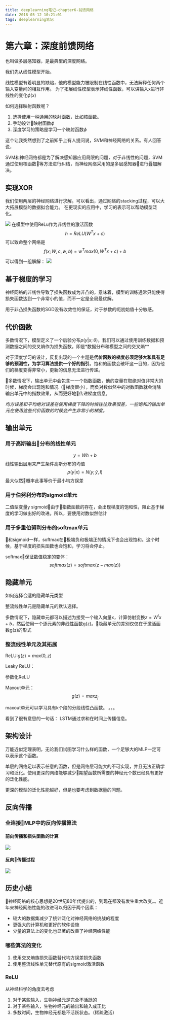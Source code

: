 ```yaml
---
title: deeplearning笔记-chapter6-前馈网络
date: 2018-05-12 10:21:01
tags: deeplearning笔记
---
```

# 第六章：深度前馈网络
也叫做多层感知器，是最典型的深度网络。

我们先从线性模型开始。

线性模型有着明显的缺陷，他的模型能力被限制在线性函数中，无法解释任何两个输入变量间的相互作用。
为了拓展线性模型表示非线性函数，可以讲输入x进行非线性的变化$\phi (x)$
<!-- more -->
如何选择映射函数呢？
1. 选择使用一种通用的映射函数，比如核函数。
2. 手动设计映射函数$\phi$
3. 深度学习的策略是学习一个映射函数$\phi$

这个让我突然想到了之前知乎上有人提问说，SVM和神经网络的关系。有人回答说，

SVM和神经网络都是为了解决感知器应用局限的问题，对于非线性的问题，SVM通过使用核函数等方法进行纠结，而神经网络采用的是多层感知器进行叠加解决。


## 实现XOR
我们使用两层的神经网络进行求解。可以看出，通过网络的stacking过程，可以大大拓展模型的数据拟合能力。
在更现实的应用中，学习的表示可以帮助模型泛化。

![](https://ws1.sinaimg.cn/large/9244e6f1gy1fr8dsbiuukj20bb0953yz.jpg)
在模型中使用ReLu作为非线性的激活函数
$$ h = ReLU(W^Tx + c) $$
可以致命整个网络是
$$ f(x;W,c,w,b)=w^T max(0, W^Tx + c) + b $$

可以得到一组解解：
![](https://ws1.sinaimg.cn/large/9244e6f1gy1fr8dwu8cxuj20ov08s0t7.jpg)

## 基于梯度的学习
神经网络的非线性导致了损失函数成为非凸的，意味着，模型的训练通常只能使得损失函数达到一个非常小的值，而不一定是全局最优解。

用于非凸损失函数的SGD没有收敛性的保证，对于参数的呃初始值十分敏感。


## 代价函数
多数情况下，模型定义了一个后验分布$p(y|x;\theta)$，我们可以通过使用训练数据和预测数据之间的交叉熵作为损失函数。即是*数据分布和模型之间的交叉熵**

对于深度学习的设计，反复出现的一个主题是**代价函数的梯度必须足够大和具有足够的预测性，为学习算法提供一个好的指引**。饱和的函数会破坏这一目的，因为他们的梯度变得非常小，更新的信息无法进行传递。

多数情况下，输出单元中会包含一一个指数函数，他的变量在取绝对值非常大的时候，梯度会出现饱和情况（梯度很小），而负对数似然中的对数函数就会消除输出单元中的指数效果，从而更好地传递梯度信息。

*均方误差和平均绝对误差在使用梯度下降的时候往往效果很差，一些饱和的输出单元在使用这些代价函数的时候会产生非常小的梯度。*

## 输出单元
### 用于高斯输出分布的线性单元
$$ y = Wh + b $$
线性输出层用来产生条件高斯分布的均值
$$ p(y|x) = N(y; \hat{y}, I) $$
最大似然概率此事等价于最小均方误差

### 用于伯努利分布的sigmoid单元
二值型变量y
sigmoid由于指数函数的存在，会出现梯度的饱和性，阻止基于梯度的学习做出好的改进。所以，要使用对数似然估计

### 用于多重伯努利分布的softmax单元
和sigmoid一样，softmax在极端负和极端正的情况下也会出现饱和。这个时候，基于梯度的损失函数也会饱和，学习将会停止。

softmax保证数值稳定的变体：
$$ softmax(z) =softmax(z - max(z)) $$

## 隐藏单元
如何选择合适的隐藏单元类型

整流线性单元是隐藏单元的默认选择。

多数情况下，隐藏单元都可以描述为接受一个输入向量x，计算仿射变换$z = W^tx + b$，然后使用一个逐元素的非线性函数g(z)。隐藏单元的差别仅仅在于激活函数g(z)的形式

### 整流线性单元及其拓展
ReLU:$g(z) = max(0, z)$



Leaky ReLU：

参数化ReLU

Maxout单元：
$$ g(z) = max z_j $$

maxout单元可以学习具有k个段的分段线性凸函数。
。。。

看到了很有意思的一句话：
LSTM通过求和在时间上传播信息。

## 架构设计
万能近似定理表明，无论我们试图学习什么样的函数，一个足够大的MLP一定可以表示这个函数。

单层的网络足以表示任意的函数，但是网络层可能大的不可实现，并且无法正确学习和泛化。使用更深的网络能够减少期望函数所需要的神经元个数已经具有更好的泛化性能。

更深的模型的泛化性能越好，但是也要考虑到数据量的问题。

## 反向传播

###  全连接MLP中的反向传播算法

#### 前向传播和损失函数的计算
![](https://ws1.sinaimg.cn/large/9244e6f1gy1fr8kyjjg3uj20jr0czjtc.jpg)

#### 反向传播过程
![](https://ws1.sinaimg.cn/large/9244e6f1gy1fr8l06qztlj20o50dmgo9.jpg)


## 历史小结
神经网络的核心思想是20世纪80年代提出的，到现在都没有发生重大改变。。近年来神经网络性能的改进可以归因于两个因素：
* 较大的数据集减少了统计泛化对神经网络的挑战的程度
* 更强大的计算机和更好的软件设施
* 少量的算法上的变化也显著的改善了神经网络性能

### 哪些算法的变化
1. 使用交叉熵族损失函数替代均方误差损失函数
2. 使用整流线性单元替代原有的sigmoid激活函数

### ReLU
从神经科学的角度去考虑
1. 对于某些输入，生物神经元是完全不活跃的
2. 对于某些输入，生物神经元的输出和输入成正比
3. 多数时间，生物神经元都是不活跃状态。（稀疏激活）